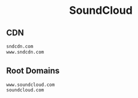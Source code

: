 


<h1 align="center">SoundCloud</h1>  


## CDN


```html
sndcdn.com
www.sndcdn.com
```  


## Root Domains


```html
www.soundcloud.com
soundcloud.com
```  

<br>
